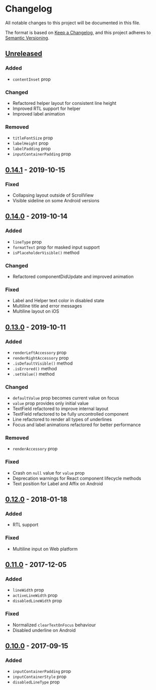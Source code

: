 # Changelog

All notable changes to this project will be documented in this file.

The format is based on [Keep a Changelog](https://keepachangelog.com/en/1.0.0/),
and this project adheres to [Semantic Versioning](https://semver.org/spec/v2.0.0.html).

## [Unreleased]

### Added

- `contentInset` prop

### Changed

- Refactored helper layout for consistent line height
- Improved RTL support for helper
- Improved label animation

### Removed

- `titleFontSize` prop
- `labelHeight` prop
- `labelPadding` prop
- `inputContainerPadding` prop

## [0.14.1] - 2019-10-15

### Fixed

- Collapsing layout outside of ScrollView
- Visible sideline on some Android versions

## [0.14.0] - 2019-10-14

### Added

- `lineType` prop
- `formatText` prop for masked input support
- `isPlaceholderVisible()` method

### Changed

- Refactored componentDidUpdate and improved animation

### Fixed

- Label and Helper text color in disabled state
- Multiline title and error messages
- Multiline layout on iOS

## [0.13.0] - 2019-10-11

### Added

- `renderLeftAccessory` prop
- `renderRightAccessory` prop
- `.isDefaultVisible()` method
- `.isErrored()` method
- `.setValue()` method

### Changed

- `defaultValue` prop becomes current value on focus
- `value` prop provides only initial value
- TextField refactored to improve internal layout
- TextField refactored to be fully uncontrolled component
- Line refactored to render all types of underlines
- Focus and label animations refactored for better performance

### Removed

- `renderAccessory` prop

### Fixed

- Crash on `null` value for `value` prop
- Deprecation warnings for React component lifecycle methods
- Text position for Label and Affix on Android

## [0.12.0] - 2018-01-18

### Added

- RTL support

### Fixed

- Multiline input on Web platform

## [0.11.0] - 2017-12-05

### Added

- `lineWidth` prop
- `activeLineWidth` prop
- `disabledLineWidth` prop

### Fixed

- Normalized `clearTextOnFocus` behaviour
- Disabled underline on Android

## [0.10.0] - 2017-09-15

### Added

- `inputContainerPadding` prop
- `inputContainerStyle` prop
- `disabledLineType` prop

[Unreleased]: https://github.com/n4kz/react-native-material-textfield/compare/0.14.1...HEAD
[0.14.1]: https://github.com/n4kz/react-native-material-textfield/compare/0.14.0...0.14.1
[0.14.0]: https://github.com/n4kz/react-native-material-textfield/compare/0.13.0...0.14.0
[0.13.0]: https://github.com/n4kz/react-native-material-textfield/compare/0.12.0...0.13.0
[0.12.0]: https://github.com/n4kz/react-native-material-textfield/compare/0.11.0...0.12.0
[0.11.0]: https://github.com/n4kz/react-native-material-textfield/compare/0.10.0...0.11.0
[0.10.0]: https://github.com/n4kz/react-native-material-textfield/compare/0.9.0...0.10.0

